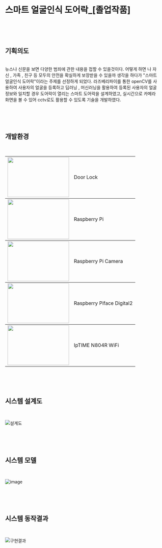 # 스마트 얼굴인식 도어락_[졸업작품]

<br/><br/><br/>

<h2>기획의도</h2>
<br/>
뉴스나 신문을 보면 다양한 범죄에 관한 내용을 접할 수 있을것이다. 어떻게 하면 나 자신 , 가족 , 친구 등 모두의 안전을 확실하게 보장받을 수 있을까 생각을 하다가 "스마트 얼굴인식 도어락"이라는 주제를 선정하게 되었다. 라즈베리파이를 통한 openCV를 사용하여 사용자의 얼굴을 등록하고 딥러닝 , 머신러닝을 활용하여 등록된 사용자의 얼굴정보와 일치할 경우 도어락이 열리는 스마트 도어락을 설계하였고, 실시간으로 카메라 화면을 볼 수 있어 cctv로도 활용할 수 있도록 기술을 개발하였다. 

<br/><br/><br/>

<h2>개발환경</h2>
<br/>

<table>
  <tbody>
  <td><img src="https://user-images.githubusercontent.com/106515028/221369924-e5df43d1-1ddf-4f8f-80f7-2d2f11ee8729.png"  width="200px" height="130px"/></td>
  <td>Door Lock</td>
  </tbody>
  <tbody>
  <td><img src="https://user-images.githubusercontent.com/106515028/221369983-0130eaf7-9f71-4bee-8f95-ca13196550fd.png"  width="200px" height="130px"/></td>
  <td>Raspberry Pi</td>
  </tbody>
  <tbody>
  <td><img src="https://user-images.githubusercontent.com/106515028/221370010-a0b62392-5068-4ebf-8335-37f0484719f1.png"  width="200px" height="130px"/></td>
  <td>Raspberry Pi Camera</td>
  </tbody>
  <tbody>
  <td><img src="https://user-images.githubusercontent.com/106515028/221370028-fc5f7ae2-edb7-4fa3-8539-3c2ddd340278.png"  width="200px" height="130px"/></td>
  <td>Raspberry Piface Digital2</td>
  </tbody>
  <tbody>
  <td><img src="https://user-images.githubusercontent.com/106515028/221370100-a34e928d-fc73-40d7-b48f-8e977c8e1542.png"  width="200px" height="130px"/></td>
  <td>IpTIME N804R WiFi</td>
  </tbody>
</table>

<br/><br/><br/>

<h2>시스템 설계도</h2>
<br/>

![설계도](https://user-images.githubusercontent.com/106515028/221394551-f6578117-5ee3-4f20-9e7a-a66828b307b5.png)

<br/><br/><br/>

<h2>시스템 모델</h2>
<br/>

![image](https://user-images.githubusercontent.com/106515028/221394640-be077c55-cfff-41db-b8e8-430e29340bb7.png)

<br/><br/><br/>

<h2>시스템 동작결과</h2>
<br/>

![구현결과](https://user-images.githubusercontent.com/106515028/221394740-b7dd8c5e-fff6-458c-b0ea-8cf7408c930e.png)






